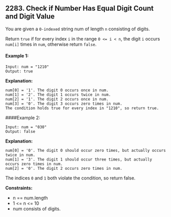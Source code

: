 ## 2283. Check if Number Has Equal Digit Count and Digit Value

You are given a `0-indexed` string num of length `n` consisting of digits.

Return `true` if for every index `i` in the range `0 <= i < n`, the digit `i` occurs `num[i]` times in `num`, otherwise return `false`.

#### Example 1:
```
Input: num = "1210"
Output: true
```

**Explanation:**
```
num[0] = '1'. The digit 0 occurs once in num.
num[1] = '2'. The digit 1 occurs twice in num.
num[2] = '1'. The digit 2 occurs once in num.
num[3] = '0'. The digit 3 occurs zero times in num.
The condition holds true for every index in "1210", so return true.
```

####Example 2:
```
Input: num = "030"
Output: false
```

**Explanation:**
```
num[0] = '0'. The digit 0 should occur zero times, but actually occurs twice in num.
num[1] = '3'. The digit 1 should occur three times, but actually occurs zero times in num.
num[2] = '0'. The digit 2 occurs zero times in num.
```

The indices `0` and `1` both violate the condition, so return false.
 
**Constraints:**

- n == num.length
- 1 <= n <= 10
- num consists of digits.